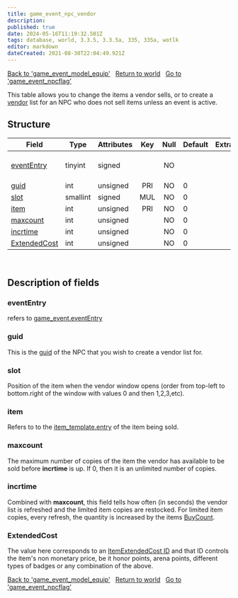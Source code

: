 ```yaml
---
title: game_event_npc_vendor
description:
published: true
date: 2024-05-16T11:19:32.501Z
tags: database, world, 3.3.5, 3.3.5a, 335, 335a, wotlk
editor: markdown
dateCreated: 2021-08-30T22:04:49.921Z
---
```


<a href="https://trinitycore.info/en/database/335/world/game_event_model_equip" class="mt-5 v-btn v-btn--depressed v-btn--flat v-btn--outlined theme--light v-size--default darkblue--text text--lighten-3"><span class="v-btn__content"><i aria-hidden="true" class="v-icon notranslate v-icon--left mdi mdi-arrow-left theme--light"></i><span>Back to 'game_event_model_equip'</span></span></a>&nbsp;&nbsp;&nbsp;<a href="https://trinitycore.info/en/database/335/world/home" class="mt-5 v-btn v-btn--depressed v-btn--flat v-btn--outlined theme--light v-size--default darkblue--text text--lighten-3"><span class="v-btn__content"><i aria-hidden="true" class="v-icon notranslate v-icon--left mdi mdi-home-outline theme--light"></i><span>Return to world</span></span></a>&nbsp;&nbsp;&nbsp;<a href="https://trinitycore.info/en/database/335/world/game_event_npcflag" class="mt-5 v-btn v-btn--depressed v-btn--flat v-btn--outlined theme--light v-size--default darkblue--text text--lighten-3"><span class="v-btn__content"><span>Go to 'game_event_npcflag'</span><i aria-hidden="true" class="v-icon notranslate v-icon--right mdi mdi-arrow-right theme--light"></i></span></a>

This table allows you to change the items a vendor sells, or to create a [vendor](../world/npc_vendor) list for an NPC who does not sell items unless an event is active.

## Structure

| Field | Type | Attributes | Key | Null | Default | Extra | Comment |
| --- | --- | --- | :---: | :---: | --- | --- | --- |
| [eventEntry](#evententry) | tinyint | signed |  | NO |  |  | Entry of the game event. |
| [guid](#guid) | int | unsigned | PRI | NO | 0 |  |  |
| [slot](#slot) | smallint | signed | MUL | NO | 0 |  |  |
| [item](#item) | int | unsigned | PRI | NO | 0 |  |  |
| [maxcount](#maxcount) | int | unsigned |  | NO | 0 |  |  |
| [incrtime](#incrtime) | int | unsigned |  | NO | 0 |  |  |
| [ExtendedCost](#extendedcost) | int | unsigned |  | NO | 0 |  |  |
&nbsp;

## Description of fields

### eventEntry
refers to [game_event.eventEntry](../world/game_event/#evententry)
&nbsp;

### guid
This is the [guid](../world/creature#guid) of the NPC that you wish to create a vendor list for.
&nbsp;

### slot
Position of the item when the vendor window opens (order from top-left to bottom.right of the window with values 0 and then 1,2,3,etc).
&nbsp;

### item
Refers to to the [item_template.entry](../world/item_template/#entry) of the item being sold.
&nbsp;

### maxcount
The maximum number of copies of the item the vendor has available to be sold before **incrtime** is up. If 0, then it is an unlimited number of copies.
&nbsp;

### incrtime
Combined with **maxcount**, this field tells how often (in seconds) the vendor list is refreshed and the limited item copies are restocked. For limited item copies, every refresh, the quantity is increased by the items [BuyCount](../world/item_template#buycount).
&nbsp;

### ExtendedCost
The value here corresponds to an [ItemExtendedCost ID](/files/DBC/335/itemextendedcost#id) and that ID controls the item's non monetary price, be it honor points, arena points, different types of badges or any combination of the above.
&nbsp;

<a href="https://trinitycore.info/en/database/335/world/game_event_model_equip" class="mt-5 v-btn v-btn--depressed v-btn--flat v-btn--outlined theme--light v-size--default darkblue--text text--lighten-3"><span class="v-btn__content"><i aria-hidden="true" class="v-icon notranslate v-icon--left mdi mdi-arrow-left theme--light"></i><span>Back to 'game_event_model_equip'</span></span></a>&nbsp;&nbsp;&nbsp;<a href="https://trinitycore.info/en/database/335/world/home" class="mt-5 v-btn v-btn--depressed v-btn--flat v-btn--outlined theme--light v-size--default darkblue--text text--lighten-3"><span class="v-btn__content"><i aria-hidden="true" class="v-icon notranslate v-icon--left mdi mdi-home-outline theme--light"></i><span>Return to world</span></span></a>&nbsp;&nbsp;&nbsp;<a href="https://trinitycore.info/en/database/335/world/game_event_npcflag" class="mt-5 v-btn v-btn--depressed v-btn--flat v-btn--outlined theme--light v-size--default darkblue--text text--lighten-3"><span class="v-btn__content"><span>Go to 'game_event_npcflag'</span><i aria-hidden="true" class="v-icon notranslate v-icon--right mdi mdi-arrow-right theme--light"></i></span></a>
